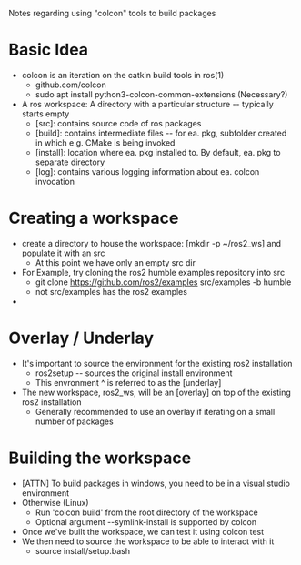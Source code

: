 Notes regarding using "colcon" tools to build packages

# Basic Idea
- colcon is an iteration on the catkin build tools in ros(1)
	- github.com/colcon
	- sudo apt install python3-colcon-common-extensions (Necessary?)
- A ros workspace: A directory with a particular structure -- typically starts empty
	- [src]: contains source code of ros packages
	- [build]: contains intermediate files -- for ea. pkg, subfolder created in which e.g. CMake is being invoked
	- [install]: location where ea. pkg installed to. By default, ea. pkg to separate directory
	- [log]: contains various logging information about ea. colcon invocation
	
# Creating a workspace
- create a directory to house the workspace: [mkdir -p ~/ros2_ws] and populate it with an src
	- At this point we have only an empty src dir
- For Example, try cloning the ros2 humble examples repository into src
	- git clone https://github.com/ros2/examples src/examples -b humble
	- not src/examples has the ros2 examples
- 

# Overlay / Underlay
- It's important to source the environment for the existing ros2 installation
	- ros2setup -- sources the original install environment
	- This envronment ^ is referred to as the [underlay]
- The new workspace, ros2_ws, will be an [overlay] on top of the existing ros2 installation
	- Generally recommended to use an overlay if iterating on a small number of packages

# Building the workspace
- [ATTN] To build packages in windows, you need to be in a visual studio environment
- Otherwise (Linux)
	- Run 'colcon build' from the root directory of the workspace
	- Optional argument --symlink-install is supported by colcon
- Once we've built the workspace, we can test it using colcon test
- We then need to source the workspace to be able to interact with it
	- source install/setup.bash

